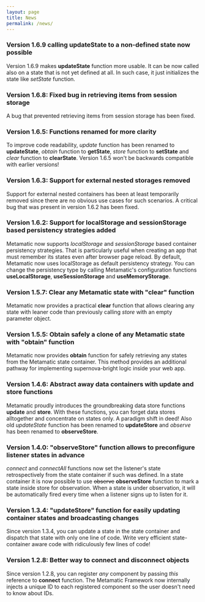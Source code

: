 ```yaml
---
layout: page
title: News
permalink: /news/
---
```


### Version 1.6.9 calling updateState to a non-defined state now possible

Version 1.6.9 makes **updateState** function more usable. It can be now called also on a state that is not yet defined at all. In such case, it just initializes the state like *setState* function.

### Version 1.6.8: Fixed bug in retrieving items from session storage

A bug that prevented retrieving items from session storage has been fixed.

### Version 1.6.5: Functions renamed for more clarity

To improve code readability, *update* function has been renamed to **updateState**, *obtain* function to **getState**,  *store* function to **setState** and *clear*
function to **clearState**. Version 1.6.5 won't be backwards compatible with earlier versions! 

### Version 1.6.3: Support for external nested storages removed

Support for external nested containers has been at least temporarily removed since there are no obvious use cases for such scenarios. 
A critical bug that was present in version 1.6.2 has been fixed.

### Version 1.6.2: Support for localStorage and sessionStorage based persistency strategies added

Metamatic now supports *localStorage* and *sessionStorage* based container persistency strategies. That is particularly useful when creating an app
that must remember its states even after browser page reload. By default, Metamatic now uses localStorage as default persistency strategy. You can change
the persistency type by calling Metamatic's configuration functions **useLocalStorage**, **useSessionStorage** and **useMemoryStorage**.

### Version 1.5.7: Clear any Metamatic state with "clear" function

Metamatic now provides a practical **clear** function that allows clearing any state with leaner code than previously calling *store* with an empty parameter object.

### Version 1.5.5: Obtain safely a clone of any Metamatic state with "obtain" function

Metamatic now provides **obtain** function for safely retrieving any states from the Metamatic state container. This method provides an additional pathway
for implementing supernova-bright logic inside your web app.

### Version 1.4.6: Abstract away data containers with update and store functions 

Metamatic proudly introduces the groundbreaking data store functions **update** and **store**. With these functions, you can forget data stores alltogether
and concentrate on states only. A paradigm shift in deed! Also old *updateState* function has been renamed to **updateStore** and *observe* has been renamed to **observeStore**.

### Version 1.4.0: "observeStore" function allows to preconfigure listener states in advance

*connect* and *connectAll* functions now  set the listener's state retrospectively from the state container if such was defined. In a state container it is now possible to use ~~observe~~ **observeStore**  function to mark a state inside store for observation. 
When a state is under observation, it will be automatically fired every time when a listener signs up to listen for it. 

### Version 1.3.4: "updateStore" function for easily updating container states and broadcasting changes

Since version 1.3.4, you can update a state in the state container and dispatch that state with only one line of code. Write very efficient state-container
aware code with ridiculously few lines of code!
   
### Version 1.2.8: Better way to connect and disconnect objects 

Since version 1.2.8, you can register *any* component by passing *this* reference to **connect** function. The Metamatic Framework now internally injects
a unique ID to each registered component so the user doesn't need to know about IDs.
